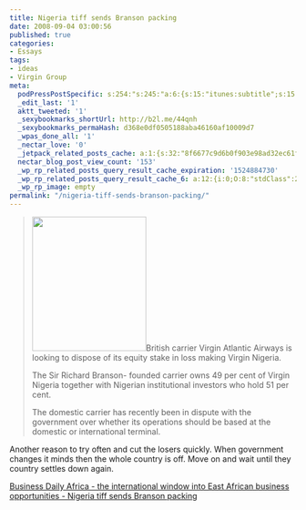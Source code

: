 ```yaml
---
title: Nigeria tiff sends Branson packing
date: 2008-09-04 03:00:56
published: true
categories:
- Essays
tags:
- ideas
- Virgin Group
meta:
  podPressPostSpecific: s:254:"s:245:"a:6:{s:15:"itunes:subtitle";s:15:"##PostExcerpt##";s:14:"itunes:summary";s:15:"##PostExcerpt##";s:15:"itunes:keywords";s:17:"##WordPressCats##";s:13:"itunes:author";s:10:"##Global##";s:15:"itunes:explicit";s:2:"No";s:12:"itunes:block";s:2:"No";}";";
  _edit_last: '1'
  aktt_tweeted: '1'
  _sexybookmarks_shortUrl: http://b2l.me/44qnh
  _sexybookmarks_permaHash: d368e0df0505188aba46160af10009d7
  _wpas_done_all: '1'
  _nectar_love: '0'
  _jetpack_related_posts_cache: a:1:{s:32:"8f6677c9d6b0f903e98ad32ec61f8deb";a:2:{s:7:"expires";i:1470417090;s:7:"payload";a:3:{i:0;a:1:{s:2:"id";i:190;}i:1;a:1:{s:2:"id";i:377;}i:2;a:1:{s:2:"id";i:351;}}}}
  nectar_blog_post_view_count: '153'
  _wp_rp_related_posts_query_result_cache_expiration: '1524884730'
  _wp_rp_related_posts_query_result_cache_6: a:12:{i:0;O:8:"stdClass":2:{s:7:"post_id";s:4:"1038";s:5:"score";s:18:"105.80208800307594";}i:1;O:8:"stdClass":2:{s:7:"post_id";s:3:"874";s:5:"score";s:17:"86.94951469021218";}i:2;O:8:"stdClass":2:{s:7:"post_id";s:4:"1176";s:5:"score";s:15:"83.771877439397";}i:3;O:8:"stdClass":2:{s:7:"post_id";s:4:"1058";s:5:"score";s:15:"83.771877439397";}i:4;O:8:"stdClass":2:{s:7:"post_id";s:4:"1085";s:5:"score";s:17:"81.58859020114053";}i:5;O:8:"stdClass":2:{s:7:"post_id";s:4:"1311";s:5:"score";s:16:"75.0350814681982";}i:6;O:8:"stdClass":2:{s:7:"post_id";s:3:"377";s:5:"score";s:17:"55.75419863809495";}i:7;O:8:"stdClass":2:{s:7:"post_id";s:3:"809";s:5:"score";s:17:"54.75070815120299";}i:8;O:8:"stdClass":2:{s:7:"post_id";s:4:"1052";s:5:"score";s:17:"54.68466847393522";}i:9;O:8:"stdClass":2:{s:7:"post_id";s:4:"1196";s:5:"score";s:17:"53.24867270108744";}i:10;O:8:"stdClass":2:{s:7:"post_id";s:4:"1178";s:5:"score";s:17:"53.24867270108744";}i:11;O:8:"stdClass":2:{s:7:"post_id";s:4:"1417";s:5:"score";s:17:"51.06538546283096";}}
  _wp_rp_image: empty
permalink: "/nigeria-tiff-sends-branson-packing/"
---
```

<blockquote><img class="alignright size-medium wp-image-56" title="Richard Branson" src="{{ site.baseurl }}/posts/2008/09/richardbranson.jpg" alt="" width="200" height="236" />British carrier Virgin Atlantic Airways is looking to dispose of its equity stake in loss making Virgin Nigeria.

The Sir Richard Branson- founded carrier owns 49 per cent of Virgin Nigeria together with Nigerian institutional investors who hold 51 per cent.

The domestic carrier has recently been in dispute with the government over whether its operations should be based at the domestic or international terminal.</blockquote>
<p>Another reason to try often and cut the losers quickly. When government changes it minds then the whole country is off. Move on and wait until they country settles down again.

<a href="http://www.bdafrica.com/index.php?option=com_content&amp;task=view&amp;id=9498&amp;Itemid=5810" rel="nofollow">Business Daily Africa - the international window into East African business opportunities - Nigeria tiff sends Branson packing</a></p>
